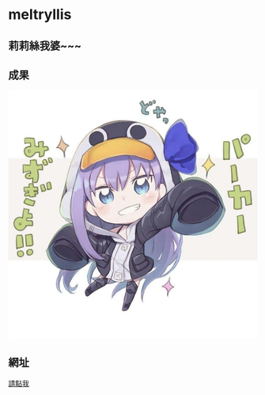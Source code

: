 # meltryllis

## 莉莉絲我婆~~~

## 成果
![](https://github.com/howardlin0822/meltryllis/raw/master/llis.jpg)


## 網址
[請點我](https://meltryllis.herokuapp.com/)

